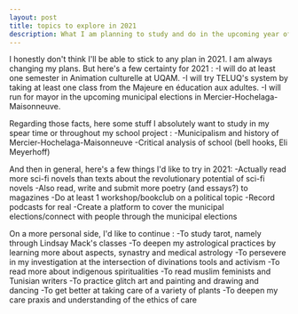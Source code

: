 ```yaml
---
layout: post
title: topics to explore in 2021
description: What I am planning to study and do in the upcoming year of 2021
---
```


I honestly don't think I'll be able to stick to any plan in 2021. I am always changing my plans. But here's a few certainty for 2021 :
-I will do at least one semester in Animation culturelle at UQAM.
-I will try TELUQ's system by taking at least one class from the Majeure en éducation aux adultes.
-I will run for mayor in the upcoming municipal elections in Mercier-Hochelaga-Maisonneuve.

Regarding those facts, here some stuff I absolutely want to study in my spear time or throughout my school project :
-Municipalism and history of Mercier-Hochelaga-Maisonneuve
-Critical analysis of school (bell hooks, Eli Meyerhoff)

And then in general, here's a few things I'd like to try in 2021:
-Actually read more sci-fi novels than texts about the revolutionary potential of sci-fi novels
-Also read, write and submit more poetry (and essays?) to magazines
-Do at least 1 workshop/bookclub on a political topic
-Record podcasts for real
-Create a platform to cover the municipal elections/connect with people through the municipal elections

On a more personal side, I'd like to continue :
-To study tarot, namely through Lindsay Mack's classes
-To deepen my astrological practices by learning more about aspects, synastry and medical astrology
-To persevere in my investigation at the intersection of divinations tools and activism
-To read more about indigenous spiritualities
-To read muslim feminists and Tunisian writers
-To practice glitch art and painting and drawing and dancing
-To get better at taking care of a variety of plants
-To deepen my care praxis and understanding of the ethics of care 

 
